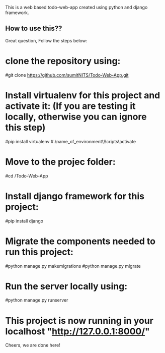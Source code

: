This is a web based todo-web-app created using python and django framework.

## How to use this??

Great question, Follow the steps below:

# clone the repository using: 
#git clone https://github.com/sumitNITS/Todo-Web-App.git

# Install virtualenv for this project and activate it: (If you are testing it locally, otherwise you can ignore this step)
#pip install virtualenv
#.\name_of_environment\Scripts\activate

# Move to the projec folder:
#cd /Todo-Web-App

# Install django framework for this project:
#pip install django

# Migrate the components needed to run this project:
#python manage.py makemigrations
#python manage.py migrate

# Run the server locally using:
#python manage.py runserver

# This project is now running in your localhost "http://127.0.0.1:8000/"

Cheers, we are done here!
